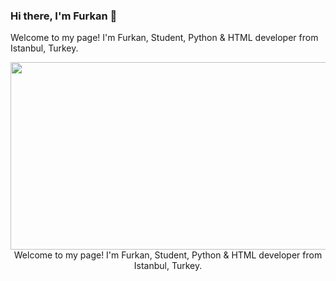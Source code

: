 ### Hi there, I'm Furkan 👋

Welcome to my page!
I'm Furkan, Student, Python & HTML developer from Istanbul, Turkey.

<div align="center">
  <img src="https://media.giphy.com/media/dWesBcTLavkZuG35MI/giphy.gif" width="600" height="300"/>
  Welcome to my page!
  I'm Furkan, Student, Python & HTML developer from Istanbul, Turkey.
</div>
